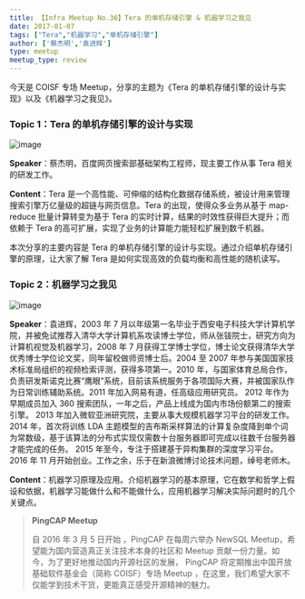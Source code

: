 ```yaml
---
title: 【Infra Meetup No.36】Tera 的单机存储引擎 & 机器学习之我见
date: 2017-01-07
tags: ["Tera","机器学习","单机存储引擎"]
author: ['蔡杰明','袁进辉']
type: meetup
meetup_type: review
---
```



今天是 COISF 专场 Meetup，分享的主题为《Tera 的单机存储引擎的设计与实现》以及《机器学习之我见》。

### Topic 1：Tera 的单机存储引擎的设计与实现


![image](http://upload-images.jianshu.io/upload_images/542677-3e45e57809bdb5ae?imageMogr2/auto-orient/strip%7CimageView2/2/w/1240)


**Speaker**：蔡杰明，百度网页搜索部基础架构工程师，现主要工作从事 Tera 相关的研发工作。

**Content**：Tera 是一个高性能、可伸缩的结构化数据存储系统，被设计用来管理搜索引擎万亿量级的超链与网页信息。Tera 的出现，使得众多业务从基于 map-reduce 批量计算转变为基于 Tera 的实时计算，结果的时效性获得巨大提升；而依赖于 Tera 的高可扩展，实现了业务的计算能力能轻松扩展到数千机器。

本次分享的主要内容是 Tera 的单机存储引擎的设计与实现。通过介绍单机存储引擎的原理，让大家了解 Tera 是如何实现高效的负载均衡和高性能的随机读写。


### Topic 2：机器学习之我见

![image](http://upload-images.jianshu.io/upload_images/542677-6dbcf88bbbea2a44?imageMogr2/auto-orient/strip%7CimageView2/2/w/1240)

**Speaker**：袁进辉，2003 年 7 月以年级第一名毕业于西安电子科技大学计算机学院，并被免试推荐入清华大学计算机系攻读博士学位，师从张钹院士，研究方向为计算机视觉及机器学习，2008 年 7 月获得工学博士学位，博士论文获得清华大学优秀博士学位论文奖，同年留校做师资博士后。2004 至 2007 年参与美国国家技术标准局组织的视频检索评测，获得多项第一。2010 年，与国家体育总局合作，负责研发斯诺克比赛“鹰眼”系统，目前该系统服务于各项国际大赛，并被国家队作为日常训练辅助系统。2011 年加入网易有道，任高级应用研究员。 2012 年作为早期成员加入 360 搜索团队，一年之后，产品上线成为国内市场份额第二的搜索引擎。 2013 年加入微软亚洲研究院，主要从事大规模机器学习平台的研发工作。 2014 年，首次将训练 LDA 主题模型的吉布斯采样算法的计算复杂度降到单个词为常数级，基于该算法的分布式实现仅需数十台服务器即可完成以往数千台服务器才能完成的任务。 2015 年至今，专注于搭建基于异构集群的深度学习平台。 2016 年 11 月开始创业。工作之余，乐于在新浪微博讨论技术问题，绰号老师木。

**Content**：机器学习原理及应用。介绍机器学习的基本原理，它在数学和哲学上假设和依据，机器学习能做什么和不能做什么，应用机器学习解决实际问题时的几个关键点。


>**PingCAP Meetup**
>
>自 2016 年 3 月 5 日开始 ，PingCAP 在每周六举办 NewSQL Meetup，希望能为国内营造真正关注技术本身的社区和 Meetup 贡献一份力量。如今，为了更好地推动国内开源社区的发展， PingCAP 将定期推出中国开放基础软件基金会（简称 COISF）专场 Meetup ，在这里，我们希望大家不仅能学到技术干货，更能真正感受开源精神的魅力。